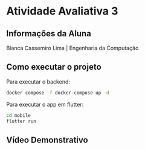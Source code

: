# Atividade Avaliativa 3

## Informações da Aluna  

Bianca Cassemiro Lima | Engenharia da Computação 

## Como executar o projeto
Para executar o backend:
```bash
docker compose -f docker-compose up -d
```

Para executar o app em flutter:
```bash
cd mobile
flutter run
```

## Vídeo Demonstrativo
